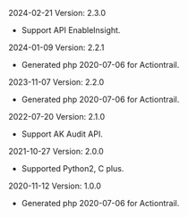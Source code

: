 2024-02-21 Version: 2.3.0
- Support API EnableInsight.


2024-01-09 Version: 2.2.1
- Generated php 2020-07-06 for Actiontrail.

2023-11-07 Version: 2.2.0
- Generated php 2020-07-06 for Actiontrail.

2022-07-20 Version: 2.1.0
- Support AK Audit API.

2021-10-27 Version: 2.0.0
- Supported Python2, C plus.

2020-11-12 Version: 1.0.0
- Generated php 2020-07-06 for Actiontrail.

